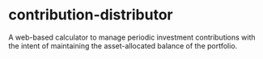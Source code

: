 # contribution-distributor
A web-based calculator to manage periodic investment contributions with the intent of maintaining the asset-allocated balance of the portfolio.
